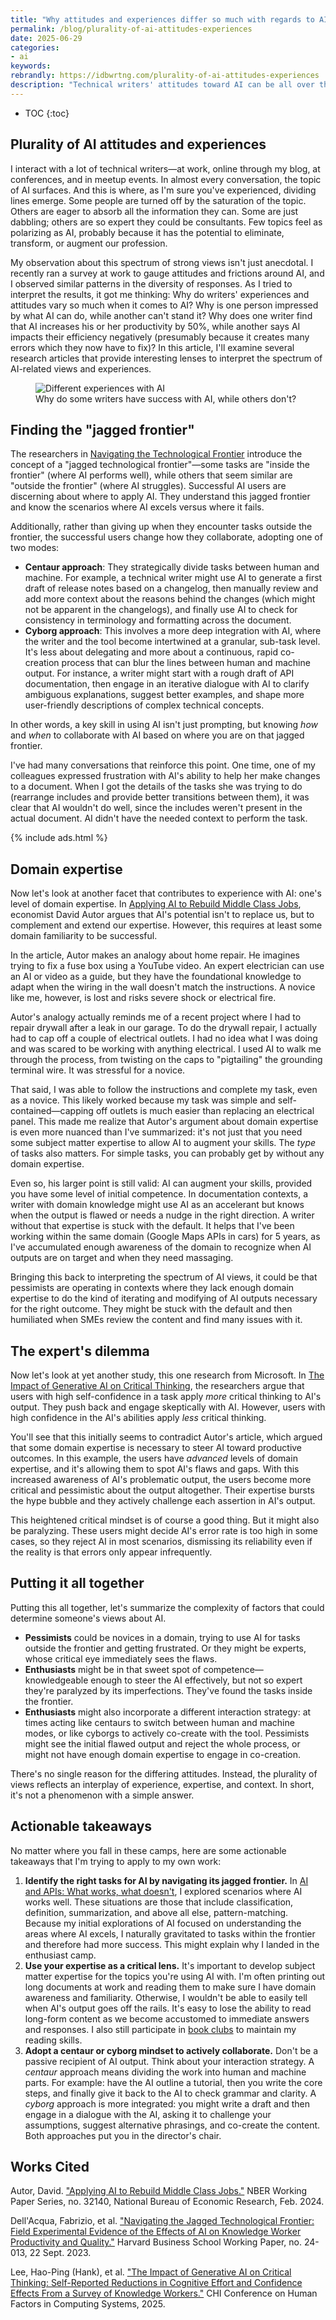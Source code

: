 ```yaml
---
title: "Why attitudes and experiences differ so much with regards to AI among technical writers"
permalink: /blog/plurality-of-ai-attitudes-experiences
date: 2025-06-29
categories:
- ai
keywords: 
rebrandly: https://idbwrtng.com/plurality-of-ai-attitudes-experiences
description: "Technical writers' attitudes toward AI can be all over the map, from enthusiastic early adoption to cautiously optimistic to complete rejection. In this post, I try to unpack the reasons that lead some writers to believe what they do about AI. Using research from several articles, I look at AI's <i>jagged frontier,</i>, the impact of domain expertise, and interaction modes as ways of understanding the influences that lead to different attitudes."
---
```


* TOC
{:toc}

## Plurality of AI attitudes and experiences

I interact with a lot of technical writers&mdash;at work, online through my blog, at conferences, and in meetup events. In almost every conversation, the topic of AI surfaces. And this is where, as I'm sure you've experienced, dividing lines emerge. Some people are turned off by the saturation of the topic. Others are eager to absorb all the information they can. Some are just dabbling; others are so expert they could be consultants. Few topics feel as polarizing as AI, probably because it has the potential to eliminate, transform, or augment our profession.

My observation about this spectrum of strong views isn't just anecdotal. I recently ran a survey at work to gauge attitudes and frictions around AI, and I observed similar patterns in the diversity of responses. As I tried to interpret the results, it got me thinking: Why do writers' experiences and attitudes vary so much when it comes to AI? Why is one person impressed by what AI can do, while another can't stand it? Why does one writer find that AI increases his or her productivity by 50%, while another says AI impacts their efficiency negatively (presumably because it creates many errors which they now have to fix)? In this article, I'll examine several research articles that provide interesting lenses to interpret the spectrum of AI-related views and experiences.

<figure><img src="{{site.media}}/twexperiencesdifferai.png" alt="Different experiences with AI" /><figcaption>Why do some writers have success with AI, while others don't?</figcaption></figure>

## Finding the "jagged frontier"

The researchers in [Navigating the Technological Frontier](https://www.hbs.edu/ris/Publication%20Files/24-013_d9b45b68-9e74-42d6-a1c6-c72fb70c7282.pdf) introduce the concept of a "jagged technological frontier"&mdash;some tasks are "inside the frontier" (where AI performs well), while others that seem similar are "outside the frontier" (where AI struggles). Successful AI users are discerning about where to apply AI. They understand this jagged frontier and know the scenarios where AI excels versus where it fails. 

Additionally, rather than giving up when they encounter tasks outside the frontier, the successful users change how they collaborate, adopting one of two modes:

* **Centaur approach**: They strategically divide tasks between human and machine. For example, a technical writer might use AI to generate a first draft of release notes based on a changelog, then manually review and add more context about the reasons behind the changes (which might not be apparent in the changelogs), and finally use AI to check for consistency in terminology and formatting across the document.
* **Cyborg approach**: This involves a more deep integration with AI, where the writer and the tool become intertwined at a granular, sub-task level. It's less about delegating and more about a continuous, rapid co-creation process that can blur the lines between human and machine output. For instance, a writer might start with a rough draft of API documentation, then engage in an iterative dialogue with AI to clarify ambiguous explanations, suggest better examples, and shape more user-friendly descriptions of complex technical concepts.

In other words, a key skill in using AI isn't just prompting, but knowing *how* and *when* to collaborate with AI based on where you are on that jagged frontier.

I've had many conversations that reinforce this point. One time, one of my colleagues expressed frustration with AI's ability to help her make changes to a document. When I got the details of the tasks she was trying to do (rearrange includes and provide better transitions between them), it was clear that AI wouldn't do well, since the includes weren't present in the actual document. AI didn't have the needed context to perform the task.

{% include ads.html %}

## Domain expertise

Now let's look at another facet that contributes to experience with AI: one's level of domain expertise. In [Applying AI to Rebuild Middle Class Jobs](https://www.nber.org/system/files/working_papers/w32140/w32140.pdf), economist David Autor argues that AI's potential isn't to replace us, but to complement and extend our expertise. However, this requires at least some domain familiarity to be successful.

In the article, Autor makes an analogy about home repair. He imagines trying to fix a fuse box using a YouTube video. An expert electrician can use an AI or video as a guide, but they have the foundational knowledge to adapt when the wiring in the wall doesn't match the instructions. A novice like me, however, is lost and risks severe shock or electrical fire.

Autor's analogy actually reminds me of a recent project where I had to repair drywall after a leak in our garage. To do the drywall repair, I actually had to cap off a couple of electrical outlets. I had no idea what I was doing and was scared to be working with anything electrical. I used AI to walk me through the process, from twisting on the caps to "pigtailing" the grounding terminal wire. It was stressful for a novice.

That said, I was able to follow the instructions and complete my task, even as a novice. This likely worked because my task was simple and self-contained&mdash;capping off outlets is much easier than replacing an electrical panel. This made me realize that Autor's argument about domain expertise is even more nuanced than I've summarized: it's not just that you need some subject matter expertise to allow AI to augment your skills. The *type* of tasks also matters. For simple tasks, you can probably get by without any domain expertise.

Even so, his larger point is still valid: AI can augment your skills, provided you have some level of initial competence. In documentation contexts, a writer with domain knowledge might use AI as an accelerant but knows when the output is flawed or needs a nudge in the right direction. A writer without that expertise is stuck with the default. It helps that I've been working within the same domain (Google Maps APIs in cars) for 5 years, as I've accumulated enough awareness of the domain to recognize when AI outputs are on target and when they need massaging.

Bringing this back to interpreting the spectrum of AI views, it could be that pessimists are operating in contexts where they lack enough domain expertise to do the kind of iterating and modifying of AI outputs necessary for the right outcome. They might be stuck with the default and then humiliated when SMEs review the content and find many issues with it.

## The expert's dilemma

Now let's look at yet another study, this one research from Microsoft. In [The Impact of Generative AI on Critical Thinking](https://www.microsoft.com/en-us/research/publication/the-impact-of-generative-ai-on-critical-thinking-self-reported-reductions-in-cognitive-effort-and-confidence-effects-from-a-survey-of-knowledge-workers/), the researchers argue that users with high self-confidence in a task apply *more* critical thinking to AI's output. They push back and engage skeptically with AI. However, users with high confidence in the AI's abilities apply *less* critical thinking.

You'll see that this initially seems to contradict Autor's article, which argued that some domain expertise is necessary to steer AI toward productive outcomes. In this example, the users have *advanced* levels of domain expertise, and it's allowing them to spot AI's flaws and gaps. With this increased awareness of AI's problematic output, the users become more critical and pessimistic about the output altogether. Their expertise bursts the hype bubble and they actively challenge each assertion in AI's output.

This heightened critical mindset is of course a good thing. But it might also be paralyzing. These users might decide AI's error rate is too high in some cases, so they reject AI in most scenarios, dismissing its reliability even if the reality is that errors only appear infrequently.

## Putting it all together

Putting this all together, let's summarize the complexity of factors that could determine someone's views about AI.

* **Pessimists** could be novices in a domain, trying to use AI for tasks outside the frontier and getting frustrated. Or they might be experts, whose critical eye immediately sees the flaws.
* **Enthusiasts** might be in that sweet spot of competence&mdash;knowledgeable enough to steer the AI effectively, but not so expert they're paralyzed by its imperfections. They've found the tasks inside the frontier.
* **Enthusiasts** might also incorporate a different interaction strategy: at times acting like centaurs to switch between human and machine modes, or like cyborgs to actively co-create with the tool. Pessimists might see the initial flawed output and reject the whole process, or might not have enough domain expertise to engage in co-creation.

There's no single reason for the differing attitudes. Instead, the plurality of views reflects an interplay of experience, expertise, and context. In short, it's not a phenomenon with a simple answer.

## Actionable takeaways

No matter where you fall in these camps, here are some actionable takeaways that I'm trying to apply to my own work:

1. **Identify the right tasks for AI by navigating its jagged frontier.** In [AI and APIs: What works, what doesn't](https://idratherbewriting.com/ai/docapis_ai_what_works_and_doesnt.html), I explored scenarios where AI works well. These situations are those that include classification, definition, summarization, and above all else, pattern-matching. Because my initial explorations of AI focused on understanding the areas where AI excels, I naturally gravitated to tasks within the frontier and therefore had more success. This might explain why I landed in the enthusiast camp.
2. **Use your expertise as a critical lens.** It's important to develop subject matter expertise for the topics you're using AI with. I'm often printing out long documents at work and reading them to make sure I have domain awareness and familiarity. Otherwise, I wouldn't be able to easily tell when AI's output goes off the rails. It's easy to lose the ability to read long-form content as we become accustomed to immediate answers and responses. I also still participate in [book clubs](/ai-book-club) to maintain my reading skills.
3. **Adopt a centaur or cyborg mindset to actively collaborate.** Don't be a passive recipient of AI output. Think about your interaction strategy. A *centaur* approach means dividing the work into human and machine parts. For example: have the AI outline a tutorial, then you write the core steps, and finally give it back to the AI to check grammar and clarity. A *cyborg* approach is more integrated: you might write a draft and then engage in a dialogue with the AI, asking it to challenge your assumptions, suggest alternative phrasings, and co-create the content. Both approaches put you in the director's chair.

## Works Cited

Autor, David. ["Applying AI to Rebuild Middle Class Jobs."](https://www.nber.org/system/files/working_papers/w32140/w32140.pdf) NBER Working Paper Series, no. 32140, National Bureau of Economic Research, Feb. 2024.

Dell'Acqua, Fabrizio, et al. ["Navigating the Jagged Technological Frontier: Field Experimental Evidence of the Effects of AI on Knowledge Worker Productivity and Quality."](https://www.hbs.edu/ris/Publication%20Files/24-013_d9b45b68-9e74-42d6-a1c6-c72fb70c7282.pdf) Harvard Business School Working Paper, no. 24-013, 22 Sept. 2023.

Lee, Hao-Ping (Hank), et al. ["The Impact of Generative AI on Critical Thinking: Self-Reported Reductions in Cognitive Effort and Confidence Effects From a Survey of Knowledge Workers."](https://www.microsoft.com/en-us/research/publication/the-impact-of-generative-ai-on-critical-thinking-self-reported-reductions-in-cognitive-effort-and-confidence-effects-from-a-survey-of-knowledge-workers/) CHI Conference on Human Factors in Computing Systems, 2025.